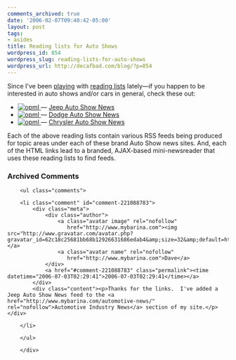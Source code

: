 ```yaml
---
comments_archived: true
date: '2006-02-07T09:40:42-05:00'
layout: post
tags:
- asides
title: Reading lists for Auto Shows
wordpress_id: 854
wordpress_slug: reading-lists-for-auto-shows
wordpress_url: http://decafbad.com/blog/?p=854
---
```

Since I've been [playing][nr] with [reading lists][rl] lately—if you happen to be interested in auto shows and/or cars in general, check these out:

* [ ![opml][] ][jo] — [Jeep Auto Show News][j]
* [ ![opml][] ][do] — [Dodge Auto Show News][d]
* [ ![opml][] ][co] — [Chrysler Auto Show News][c]

Each of the above reading lists contain various RSS feeds being produced for topic areas under each of these brand Auto Show news sites.  And, each of the HTML links lead to a branded, AJAX-based mini-newsreader that uses these reading lists to find feeds.

[nr]: http://decafbad.com/blog/2006/01/21/a-bit-of-newsriver-hackery
[opml]: http://decafbad.com/images/icon_opml.gif
[c]: http://www.chrysler.com/autoshow/archives.html
[co]: http://www.chrysler.com/autoshow/feeds.xml
[j]: http://www.jeep.com/autoshow/archives.html
[jo]: http://www.jeep.com/autoshow/feeds.xml
[d]: http://www.dodge.com/autoshow/archives.html
[do]: http://www.dodge.com/autoshow/feeds.xml
[rl]: http://support.opml.org/howToEditReadingList#whatIsAReadingList

<div id="comments" class="comments archived-comments">
            <h3>Archived Comments</h3>
            
        <ul class="comments">
            
        <li class="comment" id="comment-221088783">
            <div class="meta">
                <div class="author">
                    <a class="avatar image" rel="nofollow" 
                       href="http://www.mybarina.com"><img src="http://www.gravatar.com/avatar.php?gravatar_id=62c18c25681bb68b12926631686edab4&amp;size=32&amp;default=http://mediacdn.disqus.com/1320279820/images/noavatar32.png"/></a>
                    <a class="avatar name" rel="nofollow" 
                       href="http://www.mybarina.com">Dave</a>
                </div>
                <a href="#comment-221088783" class="permalink"><time datetime="2006-07-03T02:29:41">2006-07-03T02:29:41</time></a>
            </div>
            <div class="content"><p>Thanks for the links.  I've added a Jeep Auto Show News feed to the <a href="http://www.mybarina.com/automotive-news/" rel="nofollow">Automotive Industry News</a> section of my site.</p></div>
            
        </li>
    
        </ul>
    
        </div>
    